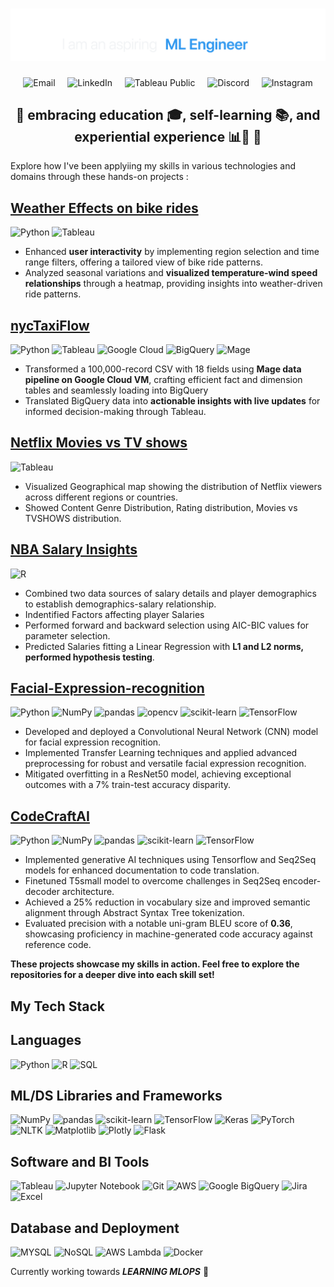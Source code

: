 <div>
    <h1 align="center">
        <img         src="https://github.com/patelvishwa1999/patelvishwa1999/blob/c6c77c8c3348c056696b16bb4b6f66e6febbe98c/images_svg/namegithub3.gif" alt="Vishwa Patel" />
    </h1>
    <p align="center" >
        &nbsp;
        <a href="mailto:vishwa.patel2311999@gmail.com" style="text-decoration:none;">
            <img src="https://img.shields.io/badge/-Email-D14836?style=for-the-badge&logo=gmail&color=0e1217" alt="Email">
        </a>
        &nbsp;
        &nbsp;
        <a href="https://www.linkedin.com/in/vishwapatel23" style="text-decoration:none;">
            <img src="https://img.shields.io/badge/-LinkedIn-0077B5?style=for-the-badge&logo=linkedin&color=0e1217" alt="LinkedIn">
        </a>
        &nbsp;
        &nbsp;
        <a href="https://public.tableau.com/app/profile/vishwa.patel1372/" style="text-decoration:none;">
            <img src="https://img.shields.io/badge/-Tableau-FD7C00?style=for-the-badge&logo=tableau&color=0e1217" alt="Tableau Public">
        </a>
        &nbsp;
        &nbsp;
        <a href="https://discordapp.com/users/vp250" style="text-decoration:none;">
            <img src="https://img.shields.io/badge/-Discord-7289DA?style=for-the-badge&logo=discord&color=0e1217" alt="Discord">
        </a>
        &nbsp;
        &nbsp;
        <a href="https://www.instagram.com/vishtagram_23/" style="text-decoration:none;">
            <img src="https://img.shields.io/badge/-Instagram-E4405F?style=for-the-badge&logo=instagram&color=0e1217" alt="Instagram">
        </a>
        &nbsp;
    </p>
</div>

<h2 align="center">🚀 embracing education 🎓, self-learning 📚, and experiential experience 📊🧪 🚀</h2>
Explore how I've been applyiing my skills in various technologies and domains through these hands-on projects :

## [Weather Effects on bike rides](https://public.tableau.com/app/profile/vishwa.patel1372/viz/BikeRidesDataAnalysis/Dashboard1)
![Python](https://img.shields.io/badge/-Python-0e1217?style=for-the-badge&logo=python)
![Tableau](https://img.shields.io/badge/-Tableau-0e1217?style=for-the-badge&logo=tableau)

 - Enhanced **user interactivity** by implementing region selection and time range filters, offering a tailored view of bike ride patterns.
 - Analyzed seasonal variations and **visualized temperature-wind speed relationships** through a heatmap, providing insights into weather-driven ride patterns.


## [nycTaxiFlow](https://public.tableau.com/app/profile/vishwa.patel1372/viz/nycTaxi_17045558575210/Dashboard1)
![Python](https://img.shields.io/badge/-Python-0e1217?style=for-the-badge&logo=python)
![Tableau](https://img.shields.io/badge/-Tableau-0e1217?style=for-the-badge&logo=tableau)
![Google Cloud](https://img.shields.io/badge/-Google_Cloud-0e1217?style=for-the-badge&logo=google-cloud)
![BigQuery](https://img.shields.io/badge/-BigQuery-0e1217?style=for-the-badge&logo=google-cloud)
![Mage](https://img.shields.io/badge/-Mage-0e1217?style=for-the-badge&logo=mage)

 - Transformed a 100,000-record CSV with 18 fields using **Mage data pipeline on Google Cloud VM**, crafting efficient fact and dimension tables and seamlessly loading into BigQuery
 - Translated BigQuery data into **actionable insights with live updates** for informed decision-making through Tableau.


## [Netflix Movies vs TV shows](https://public.tableau.com/app/profile/vishwa.patel1372/viz/Netflix_17045570312290/NetflixDataset)
![Tableau](https://img.shields.io/badge/-Tableau-0e1217?style=for-the-badge&logo=tableau)
- Visualized Geographical map showing the distribution of Netflix viewers across different regions or countries.
- Showed Content Genre Distribution, Rating distribution, Movies vs TVSHOWS distribution.


## [NBA Salary Insights](https://github.com/patelvishwa1999/NBASalaryInsights)
![R](https://img.shields.io/badge/-R-0e1217?style=for-the-badge&logo=R)
- Combined two data sources of salary details and player demographics to establish demographics-salary relationship.
- Indentified Factors affecting player Salaries
- Performed forward and backward selection using AIC-BIC values for parameter selection.
- Predicted Salaries fitting a Linear Regression with **L1 and L2 norms, performed hypothesis testing**.


## [Facial-Expression-recognition](https://github.com/patelvishwa1999/Facial-Expression-Recognition)
![Python](https://img.shields.io/badge/-Python-0e1217?style=for-the-badge&logo=python)
![NumPy](https://img.shields.io/badge/-NumPy-0e1217?style=for-the-badge&logo=numpy)
![pandas](https://img.shields.io/badge/-pandas-0e1217?style=for-the-badge&logo=pandas)
![opencv](https://img.shields.io/badge/-opencv-0e1217?style=for-the-badge&logo=opencv)
![scikit-learn](https://img.shields.io/badge/-scikit_learn-0e1217?style=for-the-badge&logo=scikit-learn)
![TensorFlow](https://img.shields.io/badge/-TensorFlow-0e1217?style=for-the-badge&logo=tensorflow)
- Developed and deployed a Convolutional Neural Network (CNN) model for facial expression recognition.
- Implemented Transfer Learning techniques and applied advanced preprocessing for robust and versatile facial expression recognition.
- Mitigated overfitting in a ResNet50 model, achieving exceptional outcomes with a 7% train-test accuracy disparity.



## [CodeCraftAI](https://github.com/patelvishwa1999/text2code)
![Python](https://img.shields.io/badge/-Python-0e1217?style=for-the-badge&logo=python)
![NumPy](https://img.shields.io/badge/-NumPy-0e1217?style=for-the-badge&logo=numpy)
![pandas](https://img.shields.io/badge/-pandas-0e1217?style=for-the-badge&logo=pandas)
![scikit-learn](https://img.shields.io/badge/-scikit_learn-0e1217?style=for-the-badge&logo=scikit-learn)
![TensorFlow](https://img.shields.io/badge/-TensorFlow-0e1217?style=for-the-badge&logo=tensorflow)
- Implemented generative AI techniques using Tensorflow and Seq2Seq models for enhanced documentation to code translation.
- Finetuned T5small model to overcome challenges in Seq2Seq encoder-decoder architecture.
- Achieved a 25% reduction in vocabulary size and improved semantic alignment through Abstract Syntax Tree tokenization.
- Evaluated precision with a notable uni-gram BLEU score of **0.36**, showcasing proficiency in machine-generated code accuracy against reference code.


**These projects showcase my skills in action. Feel free to explore the repositories for a deeper dive into each skill set!**


##  My Tech Stack

## Languages
![Python](https://img.shields.io/badge/-Python-0e1217?style=for-the-badge&logo=python)
![R](https://img.shields.io/badge/-R-0e1217?style=for-the-badge&logo=r)
![SQL](https://img.shields.io/badge/-SQL-0e1217?style=for-the-badge&logo=sql)


## ML/DS Libraries and Frameworks
![NumPy](https://img.shields.io/badge/-NumPy-0e1217?style=for-the-badge&logo=numpy)
![pandas](https://img.shields.io/badge/-pandas-0e1217?style=for-the-badge&logo=pandas)
![scikit-learn](https://img.shields.io/badge/-scikit_learn-0e1217?style=for-the-badge&logo=scikit-learn)
![TensorFlow](https://img.shields.io/badge/-TensorFlow-0e1217?style=for-the-badge&logo=tensorflow)
![Keras](https://img.shields.io/badge/-Keras-0e1217?style=for-the-badge&logo=keras)
![PyTorch](https://img.shields.io/badge/-PyTorch-0e1217?style=for-the-badge&logo=pytorch)
![NLTK](https://img.shields.io/badge/-NLTK-0e1217?style=for-the-badge&logo=nltk)
![Matplotlib](https://img.shields.io/badge/-Matplotlib-0e1217?style=for-the-badge&logo=python)
![Plotly](https://img.shields.io/badge/-Plotly-0e1217?style=for-the-badge&logo=plotly)
![Flask](https://img.shields.io/badge/-Flask-0e1217?style=for-the-badge&logo=flask)

## Software and BI Tools
![Tableau](https://img.shields.io/badge/-Tableau-0e1217?style=for-the-badge&logo=tableau)
![Jupyter Notebook](https://img.shields.io/badge/-Jupyter-0e1217?style=for-the-badge&logo=jupyter)
![Git](https://img.shields.io/badge/-Git-0e1217?style=for-the-badge&logo=git)
![AWS](https://img.shields.io/badge/-AWS-0e1217?style=for-the-badge&logo=amazon-aws)
![Google BigQuery](https://img.shields.io/badge/-Google_BigQuery-0e1217?style=for-the-badge&logo=google-cloud)
![Jira](https://img.shields.io/badge/-Jira-0e1217?style=for-the-badge&logo=jira)
![Excel](https://img.shields.io/badge/-Excel-0e1217?style=for-the-badge&logo=microsoft-excel)

## Database and Deployment
![MYSQL](https://img.shields.io/badge/-MySQL-0e1217?style=for-the-badge&logo=mysql)
![NoSQL](https://img.shields.io/badge/-NoSQL-0e1217?style=for-the-badge&logo=nosql)
![AWS Lambda](https://img.shields.io/badge/-AWS_Lambda-0e1217?style=for-the-badge&logo=amazon-aws)
![Docker](https://img.shields.io/badge/-Docker-0e1217?style=for-the-badge&logo=docker)


Currently working towards ***LEARNING MLOPS*** 🚀




